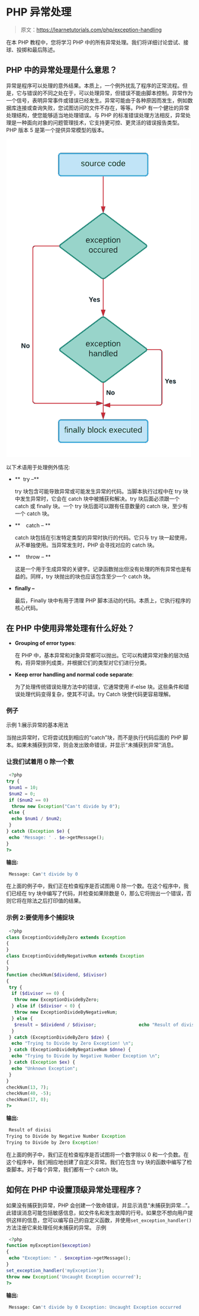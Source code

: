 # PHP 异常处理

> 原文：<https://learnetutorials.com/php/exception-handling>

在本 PHP 教程中，您将学习 PHP 中的所有异常处理。我们将详细讨论尝试、接球、投掷和最后陈述。

## PHP 中的异常处理是什么意思？

异常是程序可以处理的意外结果。本质上，一个例外扰乱了程序的正常流程。但是，它与错误的不同之处在于，可以处理异常，但错误不能由脚本控制。异常作为一个信号，表明异常事件或错误已经发生。异常可能由于各种原因而发生，例如数据库连接或查询失败，您试图访问的文件不存在，等等。PHP 有一个健壮的异常处理结构，使您能够适当地处理错误。与 PHP 的标准错误处理方法相反，异常处理是一种面向对象的问题管理技术，它支持更可控、更灵活的错误报告类型。PHP 版本 5 是第一个提供异常模型的版本。

![PHP : Html Form](img/13224915265d379b454666271f7ef37f.png)

以下术语用于处理例外情况:

*   **  try –** 

    try 块包含可能导致异常或可能发生异常的代码。当脚本执行过程中在 try 块中发生异常时，它会在 catch 块中被捕获和解决。try 块后面必须跟一个 catch 或 finally 块。一个 try 块后面可以跟有任意数量的 catch 块，至少有一个 catch 块。

*   **    catch – **

    catch 块包括在引发特定类型的异常时执行的代码。它只与 try 块一起使用，从不单独使用。当异常发生时，PHP 会寻找对应的 catch 块。

*   **    throw – **

    这是一个用于生成异常的关键字。记录函数抛出但没有处理的所有异常也是有益的。同样，try 块抛出的块也应该包含至少一个 catch 块。

*   **finally –** 

    最后，Finally 块中有用于清理 PHP 脚本活动的代码。本质上，它执行程序的核心代码。

## 在 PHP 中使用异常处理有什么好处？

*   **Grouping of error types**:

    在 PHP 中，基本异常和对象异常都可以抛出。它可以构建异常对象的层次结构，将异常排列成类，并根据它们的类型对它们进行分类。

*   **Keep error handling and normal code separate**:

    为了处理传统错误处理方法中的错误，它通常使用 if-else 块。这些条件和错误处理代码变得复杂，使其不可读。try Catch 块使代码更容易理解。

### 例子

示例 1:展示异常的基本用法

当抛出异常时，它将尝试找到相应的“catch”块，而不是执行代码后面的 PHP 脚本。如果未捕获到异常，则会发出致命错误，并显示“未捕获到异常”消息。

### 让我们试着用 0 除一个数

```php
 <?php
try {
 $num1 = 10;
 $num2 = 0;
 if ($num2 == 0)
  throw new Exception("Can't divide by 0");
 else {
  echo $num1 / $num2;
 }
} catch (Exception $e) {
 echo 'Message: ' . $e->getMessage();
}
?> 

```

**输出:**

```php
 Message: Can't divide by 0 
```

在上面的例子中，我们正在检查程序是否试图用 0 除一个数。在这个程序中，我们已经在 try 块中编写了代码，并检查如果除数是 0，那么它将抛出一个错误，否则它将在除法之后打印值的结果。

### 示例 2:要使用多个捕捉块

```php
 <?php
class ExceptionDivideByZero extends Exception
{
}
class ExceptionDivideByNegativeNum extends Exception
{
}
function checkNum($dividend, $divisor)
{
 try {
  if ($divisor == 0) {
   throw new ExceptionDivideByZero;
  } else if ($divisor < 0) {
   throw new ExceptionDivideByNegativeNum;
  } else {
   $result = $dividend / $divisor;                echo "Result of divisi \n";
  }
 } catch (ExceptionDivideByZero $dze) {
  echo "Trying to Divide by Zero Exception! \n";
 } catch (ExceptionDivideByNegativeNum $dnne) {
  echo "Trying to Divide by Negative Number Exception \n";
 } catch (Exception $ex) {
  echo "Unknown Exception";
 }
}
checkNum(13, 7);
checkNum(40, -5);
checkNum(17, 0);
?> 

```

**输出:**

```php
 Result of divisi                     
Trying to Divide by Negative Number Exception 
Trying to Divide by Zero Exception! 
```

在上面的例子中，我们正在检查程序是否试图将一个数字除以 0 和一个负数。在这个程序中，我们相应地创建了自定义异常。我们在包含 try 块的函数中编写了检查脚本。对于每个异常，我们都有一个 catch 块。

## 如何在 PHP 中设置顶级异常处理程序？

如果没有捕获到异常，PHP 会创建一个致命错误，并显示消息“未捕获到异常...”。此错误消息可能包括敏感信息，如文件名和发生故障的行号。如果您不想向用户提供这样的信息，您可以编写自己的自定义函数，并使用`set_exception_handler()`方法注册它来处理任何未捕获的异常。
示例

```php
 <?php
function myException($exception)
{
 echo "Exception: " . $exception->getMessage();
}
set_exception_handler('myException');
throw new Exception('Uncaught Exception occurred');
?> 

```

**输出:**

```php
 Message: Can't divide by 0 Exception: Uncaught Exception occurred 
```